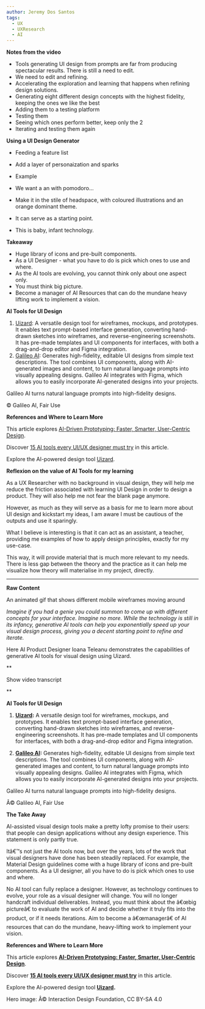 ```yaml
---
author: Jeremy Dos Santos
tags:
  - UX
  - UXResearch
  - AI
---
```

**Notes from the video**

- Tools generating UI design from prompts are far from producing spectacular results. There is still a need to edit. 
- We need to edit and refining.  
- Accelerating the exploration and learning that happens when refining design solutions. 
- Generating eight different design concepts with the highest fidelity, keeping the ones we like the best 
- Adding them to a testing platform
- Testing them
- Seeing which ones perform better, keep only the 2
- Iterating and testing them again

  

**Using a UI Design Generator**

- Feeding a feature list
- Add a layer of personaization and sparks
- Example

- We want a an with pomodoro… 
- Make it in the stile of headspace, with coloured illustrations and an orange dominant theme. 

- It can serve as a starting point. 
- This is baby, infant technology. 

  

**Takeaway**

- Huge library of icons and pre-built components. 
- As a UI Designer - what you have to do is pick which ones to use and where. 
- As the AI tools are evolving, you cannot think only about one aspect only. 
- You must think big picture. 
- Become a manager of AI Resources that can do the mundane heavy lifting work to implement a vision. 

  

**AI Tools for UI Design**

1. [Uizard](https://uizard.io/?utm_source=interactiondesign&utm_medium=partnership&utm_campaign=partner_interactiondesign): A versatile design tool for wireframes, mockups, and prototypes. It enables text prompt-based interface generation, converting hand-drawn sketches into wireframes, and reverse-engineering screenshots. It has pre-made templates and UI components for interfaces, with both a drag-and-drop editor and Figma integration.
2. [Galileo AI](https://www.usegalileo.ai/): Generates high-fidelity, editable UI designs from simple text descriptions. The tool combines UI components, along with AI-generated images and content, to turn natural language prompts into visually appealing designs. Galileo AI integrates with Figma, which allows you to easily incorporate AI-generated designs into your projects.

  

Galileo AI turns natural language prompts into high-fidelity designs.

© Galileo AI, Fair Use

  

**References and Where to Learn More**

This article explores [AI-Driven Prototyping: Faster, Smarter, User-Centric Design](https://bootcamp.uxdesign.cc/ai-driven-prototyping-faster-smarter-user-centric-design-6c933d27c028#:~:text=AI%2Ddriven%20prototyping%20can%20automate,amount%20of%20time%20and%20effort.).

Discover [15 AI tools every UI/UX designer must try](https://uxplanet.org/15-ai-tools-every-ui-ux-designer-must-try-a61c697649a2#:~:text=Uizard%20is%20a%20powerful%20AI,stages%20of%20the%20design%20process.) in this article.

Explore the AI-powered design tool [Uizard](https://uizard.io/?utm_source=interactiondesign&utm_medium=partnership&utm_campaign=partner_interactiondesign).

  

**Reflexion on the value of AI Tools for my learning**

  

As a UX Researcher with no background in visual design, they will help me reduce the friction associated with learning UI Design in order to design a product. They will also help me not fear the blank page anymore. 

  

However, as much as they will serve as a basis for me to learn more about UI design and kickstart my ideas, I am aware I must be cautious of the outputs and use it sparingly. 

  

What I believe is interesting is that it can act as an assistant, a teacher, providing me examples of how to apply design principles, exactly for my use-case. 

  

This way, it will provide material that is much more relevant to my needs. There is less gap between the theory and the practice as it can help me visualize how theory will materialise in my project, directly. 

  

  

__________________

  

**Raw Content**

An animated gif that shows different mobile wireframes moving around

_Imagine if you had a genie you could summon to come up with different concepts for your interface. Imagine no more. While the technology is still in its infancy, generative AI tools can help you exponentially speed up your visual design process, giving you a decent starting point to refine and iterate._

Here AI Product Designer Ioana Teleanu demonstrates the capabilities of generative AI tools for visual design using Uizard.

  

**

Show video transcript

**

  

  

**AI Tools for UI Design**

1. [**Uizard**](https://uizard.io/?utm_source=interactiondesign&utm_medium=partnership&utm_campaign=partner_interactiondesign)**:** A versatile design tool for wireframes, mockups, and prototypes. It enables text prompt-based interface generation, converting hand-drawn sketches into wireframes, and reverse-engineering screenshots. It has pre-made templates and UI components for interfaces, with both a drag-and-drop editor and Figma integration.

1. [**Galileo AI**](https://www.usegalileo.ai/)**:** Generates high-fidelity, editable UI designs from simple text descriptions. The tool combines UI components, along with AI-generated images and content, to turn natural language prompts into visually appealing designs. Galileo AI integrates with Figma, which allows you to easily incorporate AI-generated designs into your projects.

  

Galileo AI turns natural language prompts into high-fidelity designs.

Â© Galileo AI, Fair Use

**The Take Away**

AI-assisted visual design tools make a pretty lofty promise to their users: that people can design applications without any design experience. This statement is only partly true.

Itâ€™s not just the AI tools now, but over the years, lots of the work that visual designers have done has been steadily replaced. For example, the Material Design guidelines come with a huge library of icons and pre-built components. As a UI designer, all you have to do is pick which ones to use and where.

No AI tool can fully replace a designer. However, as technology continues to evolve, your role as a visual designer will change. You will no longer handcraft individual deliverables. Instead, you must think about the â€œbig pictureâ€ to evaluate the work of AI and decide whether it truly fits into the product, or if it needs iterations. Aim to become a â€œmanagerâ€ of AI resources that can do the mundane, heavy-lifting work to implement your vision.

**References and Where to Learn More**

This article explores [**AI-Driven Prototyping: Faster, Smarter, User-Centric Design**](https://bootcamp.uxdesign.cc/ai-driven-prototyping-faster-smarter-user-centric-design-6c933d27c028#:~:text=AI%2Ddriven%20prototyping%20can%20automate,amount%20of%20time%20and%20effort.).

Discover [**15 AI tools every UI/UX designer must try**](https://uxplanet.org/15-ai-tools-every-ui-ux-designer-must-try-a61c697649a2#:~:text=Uizard%20is%20a%20powerful%20AI,stages%20of%20the%20design%20process.) in this article.

Explore the AI-powered design tool [**Uizard**](https://uizard.io/?utm_source=interactiondesign&utm_medium=partnership&utm_campaign=partner_interactiondesign)**.**

Hero image: Â© Interaction Design Foundation, CC BY-SA 4.0